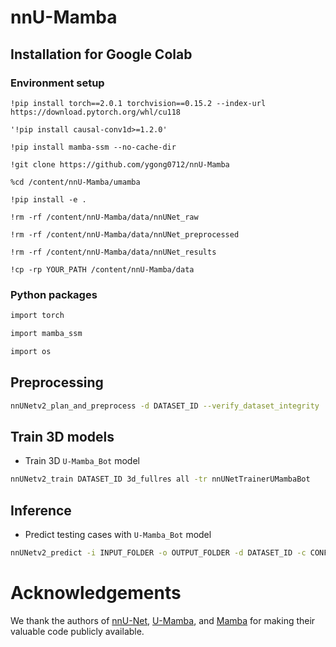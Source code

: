 # nnU-Mamba
 
## Installation for Google Colab

### Environment setup
`!pip install torch==2.0.1 torchvision==0.15.2 --index-url https://download.pytorch.org/whl/cu118`

`'!pip install causal-conv1d>=1.2.0'`

`!pip install mamba-ssm --no-cache-dir`

`!git clone https://github.com/ygong0712/nnU-Mamba`

`%cd /content/nnU-Mamba/umamba`

`!pip install -e .`


`!rm -rf /content/nnU-Mamba/data/nnUNet_raw`

`!rm -rf /content/nnU-Mamba/data/nnUNet_preprocessed`

`!rm -rf /content/nnU-Mamba/data/nnUNet_results`

`!cp -rp YOUR_PATH /content/nnU-Mamba/data`




### Python packages

```bash
import torch

import mamba_ssm

import os
```

## Preprocessing

```bash
nnUNetv2_plan_and_preprocess -d DATASET_ID --verify_dataset_integrity
```


## Train 3D models

- Train 3D `U-Mamba_Bot` model

```bash
nnUNetv2_train DATASET_ID 3d_fullres all -tr nnUNetTrainerUMambaBot
```



## Inference

- Predict testing cases with `U-Mamba_Bot` model

```bash
nnUNetv2_predict -i INPUT_FOLDER -o OUTPUT_FOLDER -d DATASET_ID -c CONFIGURATION -f all -tr nnUNetTrainerUMambaBot --disable_tta
```


# Acknowledgements

We thank the authors of [nnU-Net](https://github.com/MIC-DKFZ/nnUNet), [U-Mamba](https://github.com/bowang-lab/U-Mamba), and [Mamba](https://github.com/state-spaces/mamba) for making their valuable code publicly available.
